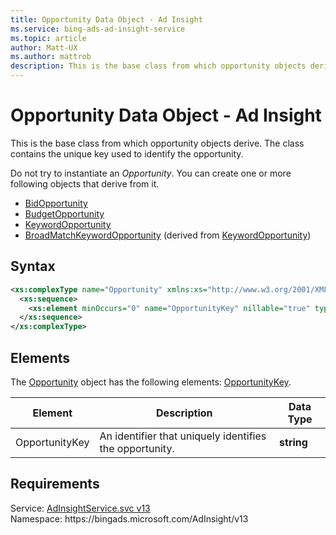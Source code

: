 ```yaml
---
title: Opportunity Data Object - Ad Insight
ms.service: bing-ads-ad-insight-service
ms.topic: article
author: Matt-UX
ms.author: mattrob
description: This is the base class from which opportunity objects derive.
---
```

# Opportunity Data Object - Ad Insight
This is the base class from which opportunity objects derive. The class contains the unique key used to identify the opportunity.

Do not try to instantiate an *Opportunity*. You can create one or more following objects that derive from it.
- [BidOpportunity](bidopportunity.md)  
- [BudgetOpportunity](budgetopportunity.md)  
- [KeywordOpportunity](keywordopportunity.md)  
- [BroadMatchKeywordOpportunity](broadmatchkeywordopportunity.md) (derived from [KeywordOpportunity](keywordopportunity.md))

## Syntax
```xml
<xs:complexType name="Opportunity" xmlns:xs="http://www.w3.org/2001/XMLSchema">
  <xs:sequence>
    <xs:element minOccurs="0" name="OpportunityKey" nillable="true" type="xs:string" />
  </xs:sequence>
</xs:complexType>
```

## <a name="elements"></a>Elements

The [Opportunity](opportunity.md) object has the following elements: [OpportunityKey](#opportunitykey).

|Element|Description|Data Type|
|-----------|---------------|-------------|
|<a name="opportunitykey"></a>OpportunityKey|An identifier that uniquely identifies the opportunity.|**string**|

## Requirements
Service: [AdInsightService.svc v13](https://adinsight.api.bingads.microsoft.com/Api/Advertiser/AdInsight/v13/AdInsightService.svc)  
Namespace: https\://bingads.microsoft.com/AdInsight/v13  

